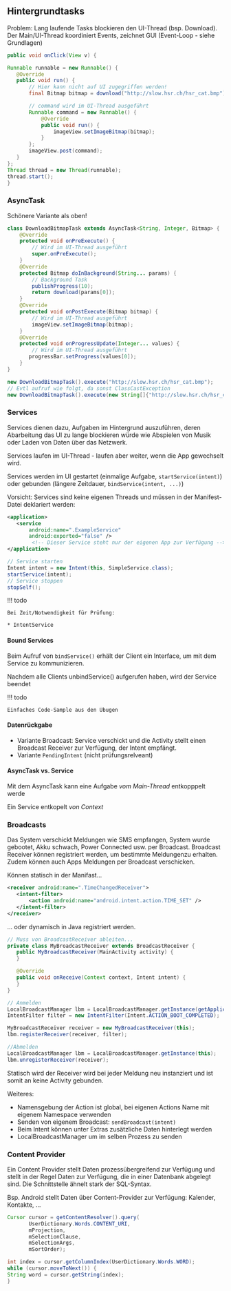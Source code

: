 ## Hintergrundtasks

Problem: Lang laufende Tasks blockieren den UI-Thread (bsp. Download).
Der Main/UI-Thread koordiniert Events, zeichnet GUI (Event-Loop - siehe Grundlagen)

```java
public void onClick(View v) {

Runnable runnable = new Runnable() {
   @Override
   public void run() {
       // Hier kann nicht auf UI zugegriffen werden!
       final Bitmap bitmap = download("http://slow.hsr.ch/hsr_cat.bmp");

       // command wird im UI-Thread ausgeführt
       Runnable command = new Runnable() {
           @Override
           public void run() {
               imageView.setImageBitmap(bitmap);
           }
       };
       imageView.post(command);
   }
};
Thread thread = new Thread(runnable);
thread.start();
}
```

### AsyncTask
Schönere Variante als oben!

```java
class DownloadBitmapTask extends AsyncTask<String, Integer, Bitmap> {
    @Override
    protected void onPreExecute() {
        // Wird im UI-Thread ausgeführt
        super.onPreExecute();
    }
    @Override
    protected Bitmap doInBackground(String... params) {
        // Background Task
        publishProgress(10);
        return download(params[0]);
    }
    @Override
    protected void onPostExecute(Bitmap bitmap) {
        // Wird im UI-Thread ausgeführt
        imageView.setImageBitmap(bitmap);
    }
    @Override
    protected void onProgressUpdate(Integer... values) {
        // Wird im UI-Thread ausgeführt
       progressBar.setProgress(values[0]);
    }
}

new DownloadBitmapTask().execute("http://slow.hsr.ch/hsr_cat.bmp");
// Evtl aufruf wie folgt, da sonst ClassCastException
new DownloadBitmapTask().execute(new String[]{"http://slow.hsr.ch/hsr_cat.bmp"});

```

### Services

Services dienen dazu, Aufgaben im Hintergrund auszuführen, deren Abarbeitung das UI zu lange blockieren würde wie Abspielen von Musik oder Laden von Daten über das Netzwerk.

Services laufen im UI-Thread - laufen aber weiter, wenn die App gewechselt wird.

Services werden im UI gestartet (einmalige Aufgabe, `startService(intent)`) oder gebunden (längere Zeitdauer, `bindService(intent, ...)`)

Vorsicht: Services sind keine eigenen Threads und müssen in der Manifest-Datei deklariert werden:

```xml
<application>
   <service
       android:name=".ExampleService"
       android:exported="false" />
        <!-- Dieser Service steht nur der eigenen App zur Verfügung -->
</application>
```

```java
// Service starten
Intent intent = new Intent(this, SimpleService.class);
startService(intent);
// Service stoppen
stopSelf();
```

!!! todo

    Bei Zeit/Notwendigkeit für Prüfung:

    * IntentService

#### Bound Services
Beim Aufruf von `bindService()` erhält der Client ein Interface, um mit dem Service zu kommunizieren.

Nachdem alle Clients unbindService() aufgerufen haben, wird der Service beendet

!!! todo

    Einfaches Code-Sample aus den Übugen

#### Datenrückgabe

* Variante Broadcast: Service verschickt und die Activity stellt einen Broadcast Receiver zur Verfügung, der Intent empfängt.
* Variante `PendingIntent` (nicht prüfungsrelveant)

#### AsyncTask vs. Service

Mit dem AsyncTask kann eine Aufgabe *vom Main-Thread* entkopppelt werde

Ein Service entkopelt *von Context*

### Broadcasts
Das System verschickt Meldungen wie SMS empfangen, System wurde gebootet, Akku schwach, Power Connected usw. per Broadcast. Broadcast Receiver können registriert werden, um bestimmte Meldungenzu erhalten. Zudem können auch Apps Meldungen per Broadcast verschicken.

Können statisch in der Manifast...

```xml
<receiver android:name=".TimeChangedReceiver">
   <intent-filter>
       <action android:name="android.intent.action.TIME_SET" />
   </intent-filter>
</receiver>
```

... oder dynamisch in Java registriert werden.

```java
// Muss von BroadcastReceiver ableiten...
private class MyBroadcastReceiver extends BroadcastReceiver {
   public MyBroadcastReceiver(MainActivity activity) {
   }

   @Override
   public void onReceive(Context context, Intent intent) {
   }
}

// Anmelden
LocalBroadcastManager lbm = LocalBroadcastManager.getInstance(getApplicationContext());
IntentFilter filter = new IntentFilter(Intent.ACTION_BOOT_COMPLETED);

MyBroadcastReceiver receiver = new MyBroadcastReceiver(this);
lbm.registerReceiver(receiver, filter);

//Abmelden
LocalBroadcastManager lbm = LocalBroadcastManager.getInstance(this);
lbm.unregisterReceiver(receiver);
```

Statisch wird der Receiver wird bei jeder Meldung neu instanziert und ist somit an keine Activity gebunden.

Weiteres:

* Namensgebung der Action ist global, bei eigenen Actions Name mit eigenem Namespace verwenden
* Senden von eigenem Broadcast: `sendBroadcast(intent)`
* Beim Intent können unter Extras zusätzliche Daten hinterlegt werden
* LocalBroadcastManager um im selben Prozess zu senden

### Content Provider

Ein Content Provider stellt Daten prozessübergreifend zur Verfügung und stellt in der Regel Daten zur Verfügung, die in einer Datenbank abgelegt sind. Die Schnittstelle ähnelt stark der SQL-Syntax.

Bsp. Android stellt Daten über Content-Provider zur Verfügung: Kalender, Kontakte, ...


```java
Cursor cursor = getContentResolver().query(
       UserDictionary.Words.CONTENT_URI,
       mProjection,
       mSelectionClause,
       mSelectionArgs,
       mSortOrder);

int index = cursor.getColumnIndex(UserDictionary.Words.WORD);
while (cursor.moveToNext()) {
String word = cursor.getString(index);
}
```
